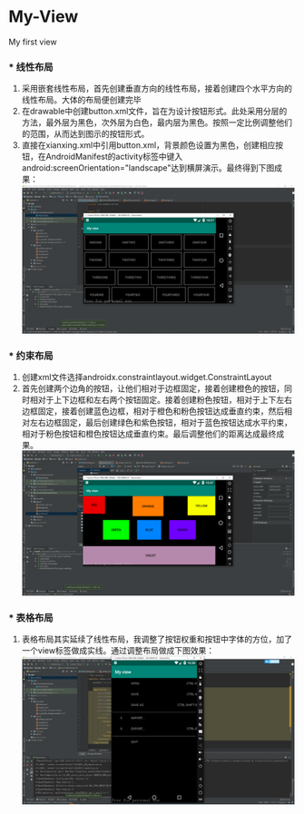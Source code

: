 # My-View
My first view <br>
### * 线性布局<br>
1. 采用嵌套线性布局，首先创建垂直方向的线性布局，接着创建四个水平方向的线性布局。大体的布局便创建完毕<br>
2. 在drawable中创建button.xml文件，旨在为设计按钮形式。此处采用分层的方法，最外层为黑色，次外层为白色，最内层为黑色。按照一定比例调整他们的范围，从而达到图示的按钮形式。<br>
3. 直接在xianxing.xml中引用button.xml，背景颜色设置为黑色，创建相应按钮，在AndroidManifest的activity标签中键入 android:screenOrientation="landscape"达到横屏演示。最终得到下图成果：<br>
![mage text](https://github.com/IYuanM/My-View/blob/main/picture/1.PNG)
### * 约束布局<br>
1. 创建xml文件选择androidx.constraintlayout.widget.ConstraintLayout<br>
2. 首先创建两个边角的按钮，让他们相对于边框固定，接着创建橙色的按钮，同时相对于上下边框和左右两个按钮固定。接着创建粉色按钮，相对于上下左右边框固定，接着创建蓝色边框，相对于橙色和粉色按钮达成垂直约束，然后相对左右边框固定，最后创建绿色和紫色按钮，相对于蓝色按钮达成水平约束，相对于粉色按钮和橙色按钮达成垂直约束。最后调整他们的距离达成最终成果。<br>
![mage text](https://github.com/IYuanM/My-View/blob/main/picture/3.PNG)
### * 表格布局
1. 表格布局其实延续了线性布局，我调整了按钮权重和按钮中字体的方位，加了一个view标签做成实线。通过调整布局做成下图效果：<br>
![mage text](https://github.com/IYuanM/My-View/blob/main/picture/2.PNG)
